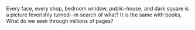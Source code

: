 Every face, every shop, bedroom window, public-house, and
dark square is a picture feverishly turned--in search of what?
It is the same with books, What do we seek through millions of pages?

